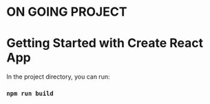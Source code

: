 # ON GOING PROJECT
# Getting Started with Create React App




In the project directory, you can run:


### `npm run build`



